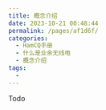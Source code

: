 ```yaml
---
title: 概念介绍
date: 2023-10-21 00:48:44
permalink: /pages/af1d6f/
categories:
  - HamCQ手册
  - 什么是业余无线电
  - 概念介绍
tags:
  - 
---
```


Todo